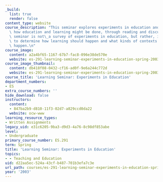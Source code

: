 ```yaml
---
_build:
  list: true
  render: false
content_type: website
course_description: "This seminar explores experiments in education and discusses\
  \ how education and learning might be done, through reading and discussion. This\
  \ seminar is not\_a survey of experiments in education, but rather, its goal is\
  \ to determine how learning should happen and what kinds of contexts allow it to\
  \ happen.\n"
course_image:
  content: a2a4bf65-1167-67b7-fac8-096e38de570e
  website: es-291-learning-seminar-experiments-in-education-spring-2003
course_image_thumbnail:
  content: db418f08-0432-cf16-ad0f-9e6a244c772d
  website: es-291-learning-seminar-experiments-in-education-spring-2003
course_title: 'Learning Seminar: Experiments in Education'
department_numbers:
- ES
extra_course_numbers: ''
hide_download: false
instructors:
  content:
  - 847ba2b9-d810-11f3-02d7-a829ccd0da22
  website: ocw-www
learning_resource_types:
- Written Assignments
legacy_uid: e31c6205-9ba3-d9d3-4a76-8c98df853abe
level:
- Undergraduate
primary_course_number: ES.291
term: Spring
title: 'Learning Seminar: Experiments in Education'
topics:
- - Teaching and Education
uid: d22aa5ec-524a-43cf-b487-701b3efa7c3e
url_path: courses/es-291-learning-seminar-experiments-in-education-spring-2003
year: '2003'
---
```

